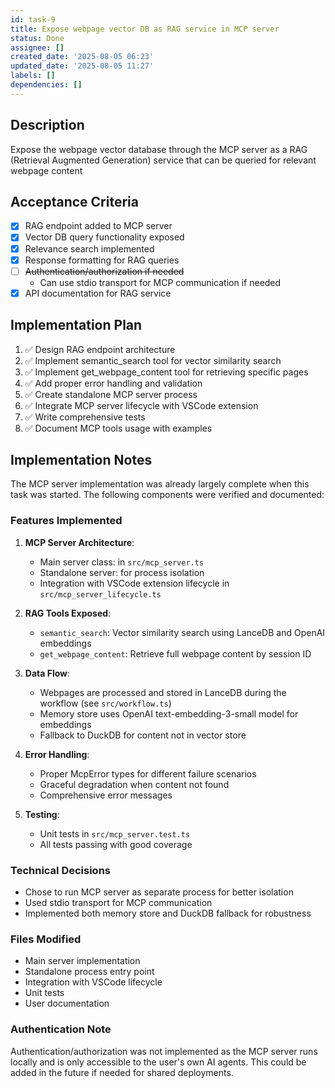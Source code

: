 ```yaml
---
id: task-9
title: Expose webpage vector DB as RAG service in MCP server
status: Done
assignee: []
created_date: '2025-08-05 06:23'
updated_date: '2025-08-05 11:27'
labels: []
dependencies: []
---
```


## Description

Expose the webpage vector database through the MCP server as a RAG (Retrieval Augmented Generation) service that can be queried for relevant webpage content

## Acceptance Criteria

- [x] RAG endpoint added to MCP server
- [x] Vector DB query functionality exposed
- [x] Relevance search implemented
- [x] Response formatting for RAG queries
- [ ] ~~Authentication/authorization if needed~~
  - Can use stdio transport for MCP communication if needed
- [x] API documentation for RAG service

## Implementation Plan

1. ✅ Design RAG endpoint architecture
2. ✅ Implement semantic_search tool for vector similarity search
3. ✅ Implement get_webpage_content tool for retrieving specific pages
4. ✅ Add proper error handling and validation
5. ✅ Create standalone MCP server process
6. ✅ Integrate MCP server lifecycle with VSCode extension
7. ✅ Write comprehensive tests
8. ✅ Document MCP tools usage with examples

## Implementation Notes

The MCP server implementation was already largely complete when this task was started. The following components were verified and documented:

### Features Implemented

1. **MCP Server Architecture**:

   - Main server class: in `src/mcp_server.ts`
   - Standalone server: for process isolation
   - Integration with VSCode extension lifecycle in `src/mcp_server_lifecycle.ts`

2. **RAG Tools Exposed**:

   - `semantic_search`: Vector similarity search using LanceDB and OpenAI embeddings
   - `get_webpage_content`: Retrieve full webpage content by session ID

3. **Data Flow**:

   - Webpages are processed and stored in LanceDB during the workflow (see `src/workflow.ts`)
   - Memory store uses OpenAI text-embedding-3-small model for embeddings
   - Fallback to DuckDB for content not in vector store

4. **Error Handling**:

   - Proper McpError types for different failure scenarios
   - Graceful degradation when content not found
   - Comprehensive error messages

5. **Testing**:
   - Unit tests in `src/mcp_server.test.ts`
   - All tests passing with good coverage

### Technical Decisions

- Chose to run MCP server as separate process for better isolation
- Used stdio transport for MCP communication
- Implemented both memory store and DuckDB fallback for robustness

### Files Modified

- Main server implementation
- Standalone process entry point
- Integration with VSCode lifecycle
- Unit tests
- User documentation

### Authentication Note

Authentication/authorization was not implemented as the MCP server runs locally and is only accessible to the user's own AI agents. This could be added in the future if needed for shared deployments.
